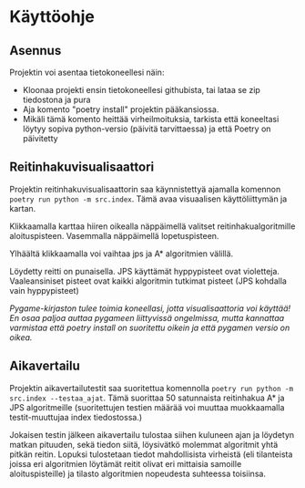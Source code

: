 # Käyttöohje

## Asennus

Projektin voi asentaa tietokoneellesi näin:

- Kloonaa projekti ensin tietokoneellesi githubista, tai lataa se zip tiedostona ja pura
- Aja komento "poetry install" projektin pääkansiossa. 
- Mikäli tämä komento heittää virheilmoituksia, tarkista että koneeltasi löytyy sopiva python-versio (päivitä tarvittaessa) ja että Poetry on päivitetty

## Reitinhakuvisualisaattori

Projektin reitinhakuvisualisaattorin saa käynnistettyä ajamalla komennon `poetry run python -m src.index`. Tämä avaa visuaalisen käyttöliittymän ja kartan.

Klikkaamalla karttaa hiiren oikealla näppäimellä valitset reitinhakualgoritmille aloituspisteen. Vasemmalla näppäimellä lopetuspisteen.

Ylhäältä klikkaamalla voi vaihtaa jps ja A* algoritmien välillä.

Löydetty reitti on punaisella. JPS käyttämät hyppypisteet ovat violetteja. Vaaleansiniset pisteet ovat kaikki algoritmin tutkimat pisteet (JPS kohdalla vain hyppypisteet)

*Pygame-kirjaston tulee toimia koneellasi, jotta visualisaattoria voi käyttää! En osaa paljoa auttaa pygameen liittyvissä ongelmissa, mutta kannattaa varmistaa että poetry install on suoritettu oikein ja että pygamen versio on oikea.*

## Aikavertailu

Projektin aikavertailutestit saa suoritettua komennolla `poetry run python -m src.index --testaa_ajat`. Tämä suorittaa 50 satunnaista reitinhakua A* ja JPS algoritmeille (suoritettujen testien määrää voi muuttaa muokkaamalla testit-muuttujaa index tiedostossa.)

Jokaisen testin jälkeen aikavertailu tulostaa siihen kuluneen ajan ja löydetyn matkan pituuden, sekä tiedon siitä, löysivätkö molemmat algoritmit yhtä pitkän reitin. Lopuksi tulostetaan tiedot mahdollisista virheistä (eli tilanteista joissa eri algoritmien löytämät reitit olivat eri mittaisia samoille aloituspisteille) ja tilasto algoritmien nopeudesta suhteessa toisiinsa.